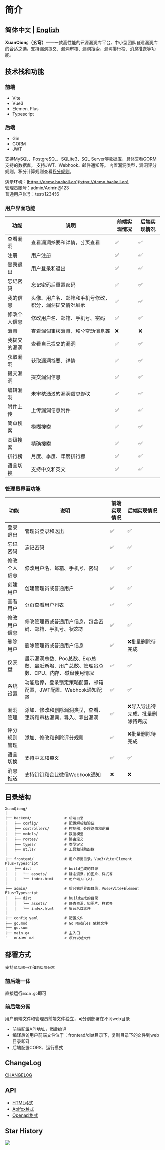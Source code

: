 # 简介

## 简体中文 | [English](README_EN.md)

**XuanQiong（玄穹）**——一款高性能的开源漏洞库平台，中小型团队自建漏洞库的合适之选。支持漏洞提交、漏洞审核、漏洞搜索、漏洞排行榜、消息推送等功能。

## 技术栈和功能

### 前端

- Vite
- Vue3
- Element Plus
- Typescript

### 后端

- Gin
- GORM
- JWT

支持MySQL、PostgreSQL、SQLite3、SQL Server等数据库，具体查看GORM支持的数据库。
支持JWT、Webhook、邮件通知等。
内置漏洞类型，漏洞评分规则，积分计算规则查看[积分规则](ScoreRules.md)。

演示环境：[https://demo.hackall.cn](https://demo.hackall.cn)  
管理员账号：admin/Admin@123  
普通用户账号：test/123456  

### 用户界面功能

|功能|说明|前端实现情况|后端实现情况|
|-|-|-|-|
|查看漏洞|查看漏洞摘要和详情，分页查看|✅|✅|
|注册|用户注册|✅|✅|
|登录退出|用户登录和退出|✅|✅|
|忘记密码|忘记密码后重置密码|✅|✅|
|我的信息|头像、用户名、邮箱和手机号修改，积分，漏洞提交情况展示|✅|✅|
|修改个人信息|修改用户名、邮箱、手机号、密码|✅|✅|
|消息|查看漏洞审核消息，积分变动消息等|❌|❌|
|我提交的漏洞|查看自己提交的漏洞|✅|✅|
|获取漏洞|获取漏洞摘要、详情|✅|✅|
|提交漏洞|提交漏洞信息|✅|✅|
|编辑漏洞|未审核通过的漏洞信息修改|✅|✅|
|附件上传|上传漏洞信息附件|✅|✅|
|简单搜索|模糊搜索|✅|✅|
|高级搜索|精确搜索|✅|✅|
|排行榜|月度、季度、年度排行榜|✅|✅|
|语言切换|支持中文和英文|✅|✅|

### 管理员界面功能

|功能|说明|前端实现情况|后端实现情况|
|-|-|-|-|
|登录退出|管理员登录和退出|✅|✅|
|忘记密码|忘记密码|✅|✅|
|修改个人信息|修改用户名、邮箱、手机号、密码|✅|✅|
|创建用户|创建管理员或普通用户|✅|✅|
|查看用户|分页查看用户列表|✅|✅|
|修改用户信息|修改管理员或普通用户信息，包含密码、邮箱、手机号、状态等|✅|✅|
|删除用户|删除管理员或普通用户信息|✅|❌批量删除待完成|
|仪表盘|展示漏洞总数、Poc总数、Exp总数、最近新增、用户总数、管理员总数、CPU、内存、磁盘使用情况|✅|✅|
|系统设置|功能启停，登录锁定策略配置，邮箱配置，JWT配置、Webhook通知配置|✅|✅|
|漏洞管理|添加、修改和删除漏洞类型，查看、更新和审核漏洞，导入、导出漏洞|✅|❌导入导出待完成，批量删除待完成|
|评分规则管理|添加、修改和删除评分规则|✅|❌批量删除待完成|
|语言切换|支持中文和英文|✅|✅|
|消息推送|支持钉钉和企业微信Webhook通知|❌|❌|

## 目录结构

```
XuanQiong/
│
├── backend/               # 后端目录
│   ├── config/            # 配置解析和验证
│   ├── controllers/       # 控制器，处理路由和逻辑
│   ├── models/            # 数据模型
│   ├── routes/            # 路由定义
│   ├── types/             # 类型定义
│   ├── utils/             # 工具和辅助函数
│
├── frontend/              # 用户界面目录，Vue3+Vite+Element Plus+Typescript
|   ├── dist               # build生成的目录
│   │   └── assets/        # 静态资源，如图片、样式等
│   │   └── index.html     # 用户端入口文件
|
├── admin/                 # 后台管理界面目录，Vue3+Vite+Element Plus+Typescript
│   ├── dist               # build生成的目录
│   │   └── assets/        # 静态资源，如图片、样式等
│   │   └── index.html     # 后台入口文件
|
├── config.yaml            # 配置文件
├── go.mod                 # Go Modules 依赖文件
├── go.sum
├── main.go                # 主入口
└── README.md              # 项目说明文件
```

## 部署方式

支持`前后端一体`和`前后端分离`

### 前后端一体

直接运行`main.go`即可

### 前后端分离

用户前端文件和管理员前端文件独立，可分别部署在不同web目录

- 前端配置API地址，然后编译
- 编译后的用户前端文件位于：frontend/dist目录下，复制目录下的文件到web目录即可
- 后端配置CORS、运行模式

## ChangeLog

[CHANGELOG](CHANGELOG.md)

## API

- [HTML格式](API/XuanQiong.html)
- [Apifox格式](API/XuanQiong.apifox.json)
- [Openapi格式](API/XuanQiong.openapi.json)

## Star History

![](https://api.star-history.com/svg?repos=HackAllSec/XuanQiong&type=Date)